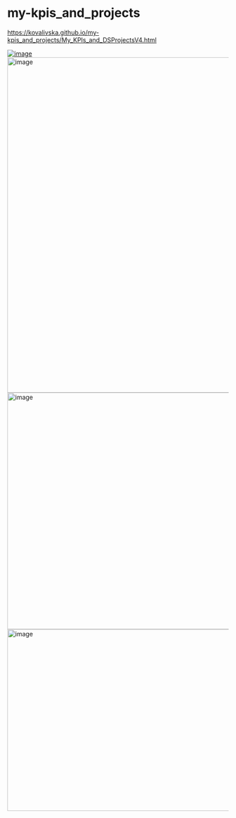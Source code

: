# my-kpis_and_projects

https://kovalivska.github.io/my-kpis_and_projects/My_KPIs_and_DSProjectsV4.html 

[![image](https://github.com/user-attachments/assets/cd63481f-f560-436b-b527-fbb3291693d6)](https://kovalivska.github.io/my-kpis_and_projects/My_KPIs_and_DSProjectsV4.html)
<img width="1259" height="762" alt="image" src="https://github.com/user-attachments/assets/2bccd3a5-1b82-4ef7-957c-6506d48de588" />
<img width="1254" height="538" alt="image" src="https://github.com/user-attachments/assets/1ca83204-ed3a-4c6c-b010-97b94c0602fc" />
<img width="1243" height="413" alt="image" src="https://github.com/user-attachments/assets/91740ae7-7093-4712-87a6-87a971167ddf" />


